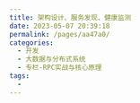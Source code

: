```yaml
---
title: 架构设计、服务发现、健康监测
date: 2023-05-07 20:39:18
permalink: /pages/aa47a0/
categories:
  - 开发
  - 大数据与分布式系统
  - 专栏-RPC实战与核心原理
tags:
  - 
---
```

